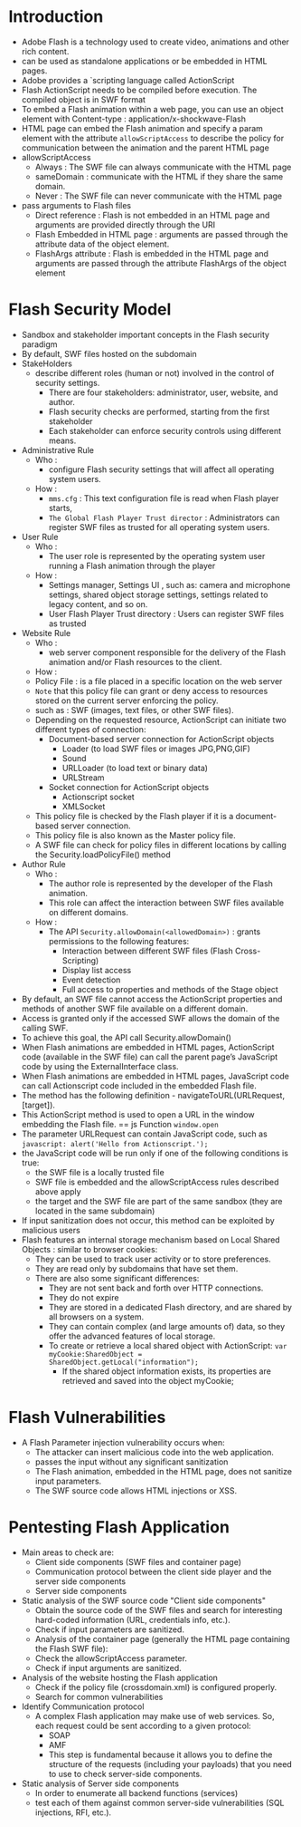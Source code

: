 # Introduction
- Adobe Flash is a technology used to create video, animations and other rich content.
- can be used as standalone applications or be embedded in HTML pages.
- Adobe provides a `scripting language called ActionScript
- Flash ActionScript needs to be compiled before execution. The compiled object is in SWF format
- To embed a Flash animation within a web page, you can use an object element with Content-type : application/x-shockwave-Flash
- HTML page can embed the Flash animation and specify a param element with the attribute `allowScriptAccess` to describe the policy for communication between the animation and the parent HTML page
- allowScriptAccess
	- Always : The SWF file can always communicate with the HTML page
	- sameDomain : communicate with the HTML if they share the same domain.
	- Never : The SWF file can never communicate with the HTML page
- pass arguments to Flash files
  - Direct reference : Flash is not embedded in an HTML page and arguments are provided directly through the URI
  - Flash Embedded in HTML page : arguments are passed through the attribute data  of the object element.
  - FlashArgs attribute : Flash is embedded in the HTML page and arguments are passed through the attribute FlashArgs of the object element
# Flash Security Model
- Sandbox and stakeholder important concepts in the Flash security paradigm
- By default, SWF files hosted on the subdomain
- StakeHolders
  - describe different roles (human or not) involved in the control of security settings.
	- There are four stakeholders: administrator, user, website, and author.
	- Flash security checks are performed, starting from the first stakeholder
	- Each stakeholder can enforce security controls using different means.
- Administrative Rule 
	- Who :
		-  configure Flash security settings that will affect all operating system users.
	- How : 
		- `mms.cfg` : This text configuration file is read when Flash player starts,
		-  `The Global Flash Player Trust director` : Administrators can register SWF files as trusted for all operating system users.
- User Rule
	- Who : 
		- The user role is represented by the operating system user running a Flash animation through the player
	- How : 
		- Settings manager, Settings UI , such as: camera and microphone settings, shared object storage settings, settings related to legacy content, and so on.
		- User Flash Player Trust directory : Users can register SWF files as trusted
- Website Rule
	- Who :
		- web server component responsible for the delivery of the Flash animation and/or Flash resources to the client.
	- How :
    - Policy File : is a file placed in a specific location on the web server
    - `Note` that this policy file can grant or deny access to resources stored on the current server enforcing the policy.
    - such as : SWF (images, text files, or other SWF files).
    - Depending on the requested resource, ActionScript can initiate two different types of connection:
      - Document-based server connection for ActionScript objects
        - Loader (to load SWF files or images JPG,PNG,GIF)
        - Sound
        - URLLoader (to load text or binary data)
        - URLStream
      - Socket connection for ActionScript objects
        - Actionscript socket
        - XMLSocket
   - This policy file is checked by the Flash player if it is a document-based server connection.
   - This policy file is also known as the Master policy file.
   - A SWF file can check for policy files in different locations by calling the Security.loadPolicyFile() method
- Author Rule
  - Who : 
	- The author role is represented by the developer of the Flash animation.
	- This role can affect the interaction between SWF files available on different domains.
  - How :
	- The API `Security.allowDomain(<allowedDomain>)` : grants permissions to the following features:
		- Interaction between different SWF files (Flash Cross-Scripting)
		- Display list access
		- Event detection
		- Full access to properties and methods of the Stage object
- By default, an SWF file cannot access the ActionScript properties and methods of another SWF file available on a different domain.
- Access is granted only if the accessed SWF allows the domain of the calling SWF.
- To achieve this goal, the API call Security.allowDomain()
- When Flash animations are embedded in HTML pages, ActionScript code (available in the SWF file) can call the parent page’s JavaScript code by using the ExternalInterface class.
- When Flash animations are embedded in HTML pages, JavaScript code can call Actionscript code included in the embedded Flash file.
- The method has the following definition - navigateToURL(URLRequest, [target]).
- This ActionScript method is used to open a URL in the window embedding the Flash file. == js Function `window.open`
- The parameter URLRequest can contain JavaScript code, such as `javascript: alert('Hello from Actionscript.');`
- the JavaScript code will be run only if one of the following conditions is true:
  - the SWF file is a locally trusted file
  - SWF file is embedded and the allowScriptAccess rules described above apply
  - the target and the SWF file are part of the same sandbox (they are located in the same subdomain)
- If input sanitization does not occur, this method can be exploited by malicious users
- Flash features an internal storage mechanism based on Local Shared Objects :  similar to browser cookies:
  - They can be used to track user activity or to store preferences.
  - They are read only by subdomains that have set them.
  - There are also some significant differences:
    - They are not sent back and forth over HTTP connections.
    - They do not expire
    - They are stored in a dedicated Flash directory, and are shared by all browsers on a system.
    - They can contain complex (and large amounts of) data, so they offer the advanced features of local storage.
    - To create or retrieve a local shared object with ActionScript:
    `var myCookie:SharedObject = SharedObject.getLocal("information");`
      - If the shared object information exists, its properties are retrieved and saved into the object myCookie;	
# Flash Vulnerabilities  
- A Flash Parameter injection vulnerability occurs when:
  - The attacker can insert malicious code into the web application.
  - passes the input without any significant sanitization
  - The Flash animation, embedded in the HTML page, does not sanitize input parameters.
  - The SWF source code allows HTML injections or XSS.
# Pentesting Flash Application
- Main areas to check are:
	- Client side components (SWF files and container page)
	- Communication protocol between the client side player and the server side components
	- Server side components
- Static analysis of the SWF source code "Client side components"
  - Obtain the source code of the SWF files and search for interesting hard-coded information (URL, credentials info, etc.).
  - Check if input parameters are sanitized.
  - Analysis of the container page (generally the HTML page containing the Flash SWF file):
  - Check the allowScriptAccess parameter.
  - Check if input arguments are sanitized.
- Analysis of the website hosting the Flash application 
  - Check if the policy file (crossdomain.xml) is configured properly.
  - Search for common vulnerabilities
- Identify Communication protocol
  - A complex Flash application may make use of web services. So, each request could be sent according to a given protocol:
    - SOAP
    - AMF
    - This step is fundamental because it allows you to define the structure of the requests (including your payloads) that you need to use to check server-side components.
- Static analysis of Server side components
  - In order to enumerate all backend functions (services)
  - test each of them against common server-side vulnerabilities (SQL injections, RFI, etc.).
